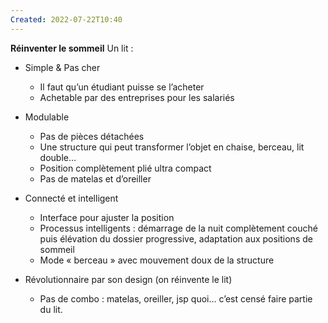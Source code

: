 ```yaml
---
Created: 2022-07-22T10:40
---
```

**Réinventer le sommeil**
Un lit :
- Simple & Pas cher
    - Il faut qu’un étudiant puisse se l’acheter
    - Achetable par des entreprises pour les salariés
- Modulable
    - Pas de pièces détachées
    - Une structure qui peut transformer l’objet en chaise, berceau, lit double…
    - Position complètement plié ultra compact
    - Pas de matelas et d’oreiller
- Connecté et intelligent
    - Interface pour ajuster la position
    - Processus intelligents : démarrage de la nuit complètement couché puis élévation du dossier progressive, adaptation aux positions de sommeil
    - Mode « berceau » avec mouvement doux de la structure
    
- Révolutionnaire par son design (on réinvente le lit)
    - Pas de combo : matelas, oreiller, jsp quoi… c’est censé faire partie du lit.